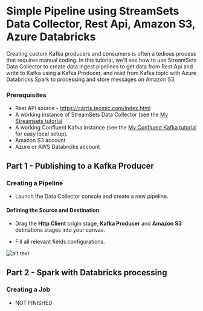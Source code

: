 # Simple Pipeline using StreamSets Data Collector, Rest Api, Amazon S3, Azure Databricks
Creating custom Kafka producers and consumers is often a tedious process that requires manual coding. In this tutorial, we'll see how to use StreamSets Data Collector to create data ingest pipelines to get data from Rest Api and write to Kafka using a Kafka Producer, and read from Kafka topic with Azure Databricks Spark to processing and store messages on Amazon S3.

### Prerequisites

* Rest APi source - https://carris.tecmic.com/index.html
* A working instance of StreamSets Data Collector (see the [My Streamsets tutorial](https://github.com/albertochong/PIPELINES-ETL-PROJECTS/blob/master/2%20-%20STREAMSETS%20INSTALLATION%20AND%20CONFIGURATION.md)
* A working Confluent Kafka instance (see the [My Confluent Kafka tutorial](https://github.com/albertochong/AWS-KAFKA-CONFLUENT-PLATFORM) for easy local setup).
* Amazon S3 account
* Azure or AWS Databrciks account

## Part 1 - Publishing to a Kafka Producer

### Creating a Pipeline
* Launch the Data Collector console and create a new pipeline.

#### Defining the Source and Destination
* Drag the **Http Client** origin stage, **Kafka Producer** and **Amazon S3** detinations stages into your canvas.

* Fill all relevant fields configurations.

![alt text](https://achong.blob.core.windows.net/gitimages/pipeline_Get_Lisbom_Bus_Status_to_Kafka.PNG)

## Part 2 - Spark with Databricks processing

### Creating a Job
* NOT FINISHED
